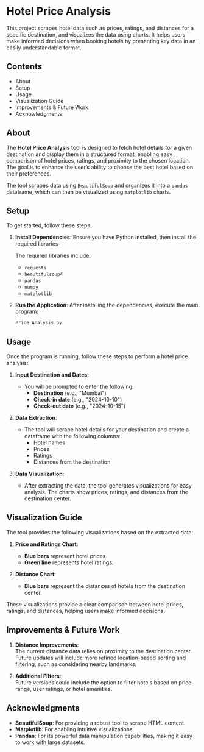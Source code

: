 # Hotel Price Analysis

This project scrapes hotel data such as prices, ratings, and distances for a specific destination, and visualizes the data using charts. It helps users make informed decisions when booking hotels by presenting key data in an easily understandable format.

## Contents
- About
- Setup
- Usage
- Visualization Guide
- Improvements & Future Work
- Acknowledgments

## About

The **Hotel Price Analysis** tool is designed to fetch hotel details for a given destination and display them in a structured format, enabling easy comparison of hotel prices, ratings, and proximity to the chosen location. The goal is to enhance the user’s ability to choose the best hotel based on their preferences.

The tool scrapes data using `BeautifulSoup` and organizes it into a `pandas` dataframe, which can then be visualized using `matplotlib` charts.

## Setup

To get started, follow these steps:

1. **Install Dependencies**: Ensure you have Python installed, then install the required libraries-

   The required libraries include:
   - `requests`
   - `beautifulsoup4`
   - `pandas`
   - `numpy`
   - `matplotlib`

2. **Run the Application**: After installing the dependencies, execute the main program:

    ```bash
    Price_Analysis.py
    ```

## Usage

Once the program is running, follow these steps to perform a hotel price analysis:

1. **Input Destination and Dates**:
    - You will be prompted to enter the following:
      - **Destination** (e.g., "Mumbai")
      - **Check-in date** (e.g., "2024-10-10")
      - **Check-out date** (e.g., "2024-10-15")

2. **Data Extraction**:
    - The tool will scrape hotel details for your destination and create a dataframe with the following columns:
      - Hotel names
      - Prices
      - Ratings
      - Distances from the destination

3. **Data Visualization**:
    - After extracting the data, the tool generates visualizations for easy analysis. The charts show prices, ratings, and distances from the destination center.

## Visualization Guide

The tool provides the following visualizations based on the extracted data:

1. **Price and Ratings Chart**:
    - **Blue bars** represent hotel prices.
    - **Green line** represents hotel ratings.

2. **Distance Chart**:
    - **Blue bars** represent the distances of hotels from the destination center.

These visualizations provide a clear comparison between hotel prices, ratings, and distances, helping users make informed decisions.

## Improvements & Future Work

1. **Distance Improvements**:  
   The current distance data relies on proximity to the destination center. Future updates will include more refined location-based sorting and filtering, such as considering nearby landmarks.

2. **Additional Filters**:  
   Future versions could include the option to filter hotels based on price range, user ratings, or hotel amenities.

## Acknowledgments

- **BeautifulSoup**: For providing a robust tool to scrape HTML content.
- **Matplotlib**: For enabling intuitive visualizations.
- **Pandas**: For its powerful data manipulation capabilities, making it easy to work with large datasets.

